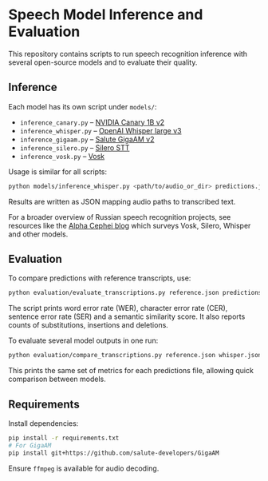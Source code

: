 # Speech Model Inference and Evaluation

This repository contains scripts to run speech recognition inference with several open-source models and to evaluate their quality.

## Inference

Each model has its own script under `models/`:

- `inference_canary.py` – [NVIDIA Canary 1B v2](https://huggingface.co/nvidia/canary-1b-v2)
- `inference_whisper.py` – [OpenAI Whisper large v3](https://huggingface.co/openai/whisper-large-v3)
- `inference_gigaam.py` – [Salute GigaAM v2](https://github.com/salute-developers/GigaAM)
- `inference_silero.py` – [Silero STT](https://github.com/snakers4/silero-models)
- `inference_vosk.py` – [Vosk](https://alphacephei.com/vosk)

Usage is similar for all scripts:

```bash
python models/inference_whisper.py <path/to/audio_or_dir> predictions.json
```

Results are written as JSON mapping audio paths to transcribed text.

For a broader overview of Russian speech recognition projects, see resources like the [Alpha Cephei blog](https://alphacephei.com/nsh/2025/04/18/russian-models.html) which surveys Vosk, Silero, Whisper and other models.

## Evaluation

To compare predictions with reference transcripts, use:

```bash
python evaluation/evaluate_transcriptions.py reference.json predictions.json
```

The script prints word error rate (WER), character error rate (CER), sentence error rate (SER) and a semantic similarity score. It
also reports counts of substitutions, insertions and deletions.

To evaluate several model outputs in one run:

```bash
python evaluation/compare_transcriptions.py reference.json whisper.json canary.json gigaam.json
```

This prints the same set of metrics for each predictions file, allowing quick comparison between models.

## Requirements

Install dependencies:

```bash
pip install -r requirements.txt
# For GigaAM
pip install git+https://github.com/salute-developers/GigaAM
```

Ensure `ffmpeg` is available for audio decoding.

